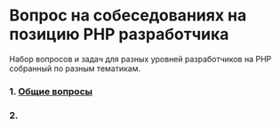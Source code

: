# Вопрос на собеседованиях на позицию PHP разработчика
Набор вопросов и задач для разных уровней разработчиков на PHP собранный по разным тематикам.

### 1. [Общие вопросы](docs/GENERAL.MD)
### 2. 
